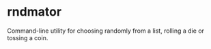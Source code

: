 # rndmator
Command-line utility for choosing randomly from a list, rolling a die or tossing a coin.
